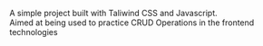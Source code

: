 A simple project built with Taliwind CSS and Javascript.  <br>
Aimed at being used to practice CRUD Operations in the frontend technologies